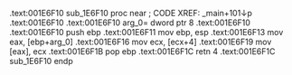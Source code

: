 .text:001E6F10 sub_1E6F10 proc near                    ; CODE XREF: _main+101↓p
.text:001E6F10
.text:001E6F10 arg_0= dword ptr  8
.text:001E6F10
.text:001E6F10 push    ebp
.text:001E6F11 mov     ebp, esp
.text:001E6F13 mov     eax, [ebp+arg_0]
.text:001E6F16 mov     ecx, [ecx+4]
.text:001E6F19 mov     [eax], ecx
.text:001E6F1B pop     ebp
.text:001E6F1C retn    4
.text:001E6F1C sub_1E6F10 endp